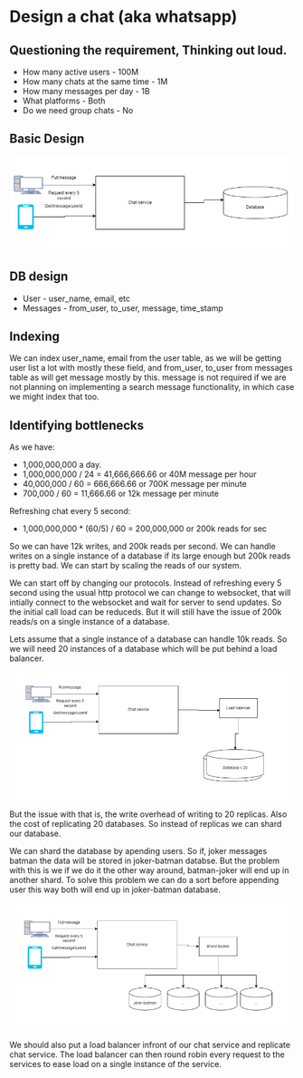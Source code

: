 # Design a chat (aka whatsapp)

## Questioning the requirement, Thinking out loud.
- How many active users - 100M 
- How many chats at the same time - 1M
- How many messages per day - 1B
- What platforms - Both
- Do we need group chats - No

## Basic Design

<img src="./../assets/whatsapp-basic-design.png">

## DB design
- User - user_name, email, etc
- Messages - from_user, to_user, message, time_stamp

## Indexing 

We can index user_name, email from the user table, as we will be getting user list a lot with mostly these field, and from_user, to_user from messages table as will get message mostly by this. message is not required if we are not planning on implementing a search message functionality, in which case we might index that too.


## Identifying bottlenecks

As we have: 
- 1,000,000,000 a day.
- 1,000,000,000 / 24 = 41,666,666.66 or 40M message per hour
- 40,000,000 / 60 =  666,666.66 or 700K message per minute
- 700,000 / 60 = 11,666.66 or 12k message per minute

Refreshing chat every 5 second: 
- 1,000,000,000 * (60/5) / 60 = 200,000,000 or 200k reads for sec

So we can have 12k writes, and 200k reads per second. We can handle writes on a single instance of a database if its large enough but 200k reads is pretty bad. We can start by scaling the reads of our system.

We can start off by changing our protocols. Instead of refreshing every 5 second using the usual http protocol we can change to websocket, that will intially connect to the websocket and wait for server to send updates. So the initial call load can be reduceds. But it will still have the issue of 200k reads/s on a single instance of a database.

Lets assume that a single instance of a database can handle 10k reads. So we will need 20 instances of a database which will be put behind a load balancer.

<img src="./../assets/whatsapp-lb-db-replica.png">

But the issue with that is, the write overhead of writing to 20 replicas. Also the cost of replicating 20 databases. So instead of replicas we can shard our database.

We can shard the database by apending users. So if, joker messages batman the data will be stored in joker-batman databse. But the problem with this is we if we do it the other way around, batman-joker will end up in another shard. To solve this problem we can do a sort before appending user this way both will end up in joker-batman database.

<img src="./../assets/whatsapp-db-sharding.png">

We should also put a load balancer infront of our chat service and replicate chat service. The load balancer can then round robin every request to the services to ease load on a single instance of the service.
